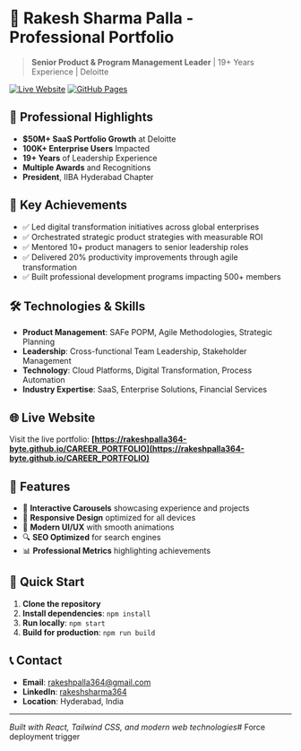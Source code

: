 # 🚀 Rakesh Sharma Palla - Professional Portfolio

> **Senior Product & Program Management Leader** | 19+ Years Experience | Deloitte

[![Live Website](https://img.shields.io/badge/Website-Live-blue?style=for-the-badge)](https://rakeshpalla364-byte.github.io/CAREER_PORTFOLIO)
[![GitHub Pages](https://img.shields.io/badge/Deployed%20on-GitHub%20Pages-green?style=for-the-badge)](https://pages.github.com/)

## 🌟 Professional Highlights

- **$50M+ SaaS Portfolio Growth** at Deloitte
- **100K+ Enterprise Users** Impacted
- **19+ Years** of Leadership Experience
- **Multiple Awards** and Recognitions
- **President**, IIBA Hyderabad Chapter

## 🎯 Key Achievements

- ✅ Led digital transformation initiatives across global enterprises
- ✅ Orchestrated strategic product strategies with measurable ROI
- ✅ Mentored 10+ product managers to senior leadership roles
- ✅ Delivered 20% productivity improvements through agile transformation
- ✅ Built professional development programs impacting 500+ members

## 🛠️ Technologies & Skills

- **Product Management**: SAFe POPM, Agile Methodologies, Strategic Planning
- **Leadership**: Cross-functional Team Leadership, Stakeholder Management
- **Technology**: Cloud Platforms, Digital Transformation, Process Automation
- **Industry Expertise**: SaaS, Enterprise Solutions, Financial Services

## 🌐 Live Website

Visit the live portfolio: **[https://rakeshpalla364-byte.github.io/CAREER_PORTFOLIO](https://rakeshpalla364-byte.github.io/CAREER_PORTFOLIO)**

## 📱 Features

- 🎠 **Interactive Carousels** showcasing experience and projects
- 📱 **Responsive Design** optimized for all devices
- 🎨 **Modern UI/UX** with smooth animations
- 🔍 **SEO Optimized** for search engines
- 📊 **Professional Metrics** highlighting achievements

## 🚀 Quick Start

1. **Clone the repository**
2. **Install dependencies**: `npm install`
3. **Run locally**: `npm start`
4. **Build for production**: `npm run build`

## 📞 Contact

- **Email**: rakeshpalla364@gmail.com
- **LinkedIn**: [rakeshsharma364](https://www.linkedin.com/in/rakeshsharma364/)
- **Location**: Hyderabad, India

---

*Built with React, Tailwind CSS, and modern web technologies*#   F o r c e   d e p l o y m e n t   t r i g g e r  
 